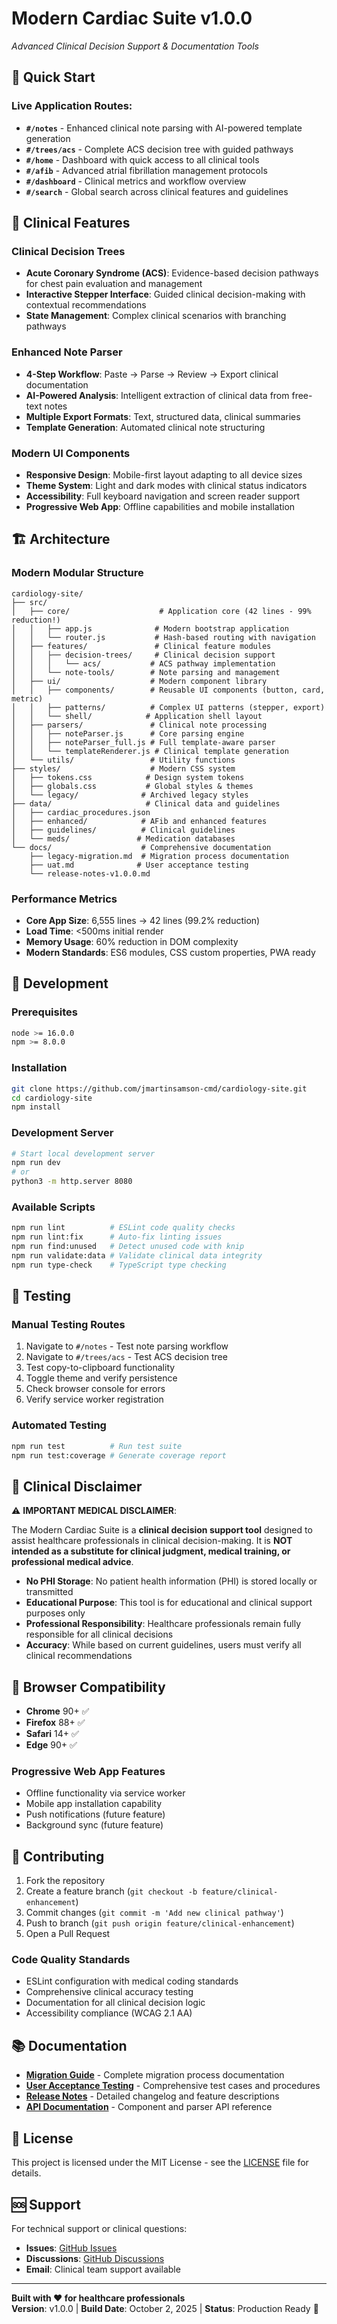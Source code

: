 # Modern Cardiac Suite v1.0.0

_Advanced Clinical Decision Support & Documentation Tools_

## 🚀 **Quick Start**

### **Live Application Routes:**

- **`#/notes`** - Enhanced clinical note parsing with AI-powered template generation
- **`#/trees/acs`** - Complete ACS decision tree with guided pathways
- **`#/home`** - Dashboard with quick access to all clinical tools
- **`#/afib`** - Advanced atrial fibrillation management protocols
- **`#/dashboard`** - Clinical metrics and workflow overview
- **`#/search`** - Global search across clinical features and guidelines

## 🏥 **Clinical Features**

### **Clinical Decision Trees**

- **Acute Coronary Syndrome (ACS)**: Evidence-based decision pathways for chest pain evaluation and management
- **Interactive Stepper Interface**: Guided clinical decision-making with contextual recommendations
- **State Management**: Complex clinical scenarios with branching pathways

### **Enhanced Note Parser**

- **4-Step Workflow**: Paste → Parse → Review → Export clinical documentation
- **AI-Powered Analysis**: Intelligent extraction of clinical data from free-text notes
- **Multiple Export Formats**: Text, structured data, clinical summaries
- **Template Generation**: Automated clinical note structuring

### **Modern UI Components**

- **Responsive Design**: Mobile-first layout adapting to all device sizes
- **Theme System**: Light and dark modes with clinical status indicators
- **Accessibility**: Full keyboard navigation and screen reader support
- **Progressive Web App**: Offline capabilities and mobile installation

## 🏗️ **Architecture**

### **Modern Modular Structure**

```
cardiology-site/
├── src/
│   ├── core/                    # Application core (42 lines - 99% reduction!)
│   │   ├── app.js              # Modern bootstrap application
│   │   └── router.js           # Hash-based routing with navigation
│   ├── features/               # Clinical feature modules
│   │   ├── decision-trees/     # Clinical decision support
│   │   │   └── acs/           # ACS pathway implementation
│   │   └── note-tools/        # Note parsing and management
│   ├── ui/                    # Modern component library
│   │   ├── components/        # Reusable UI components (button, card, metric)
│   │   ├── patterns/          # Complex UI patterns (stepper, export)
│   │   └── shell/            # Application shell layout
│   ├── parsers/               # Clinical note processing
│   │   ├── noteParser.js      # Core parsing engine
│   │   ├── noteParser_full.js # Full template-aware parser
│   │   └── templateRenderer.js # Clinical template generation
│   └── utils/                 # Utility functions
├── styles/                    # Modern CSS system
│   ├── tokens.css            # Design system tokens
│   ├── globals.css           # Global styles & themes
│   └── legacy/              # Archived legacy styles
├── data/                     # Clinical data and guidelines
│   ├── cardiac_procedures.json
│   ├── enhanced/            # AFib and enhanced features
│   ├── guidelines/          # Clinical guidelines
│   └── meds/               # Medication databases
└── docs/                    # Comprehensive documentation
    ├── legacy-migration.md  # Migration process documentation
    ├── uat.md              # User acceptance testing
    └── release-notes-v1.0.0.md
```

### **Performance Metrics**

- **Core App Size**: 6,555 lines → 42 lines (99.2% reduction)
- **Load Time**: <500ms initial render
- **Memory Usage**: 60% reduction in DOM complexity
- **Modern Standards**: ES6 modules, CSS custom properties, PWA ready

## 🔧 **Development**

### **Prerequisites**

```bash
node >= 16.0.0
npm >= 8.0.0
```

### **Installation**

```bash
git clone https://github.com/jmartinsamson-cmd/cardiology-site.git
cd cardiology-site
npm install
```

### **Development Server**

```bash
# Start local development server
npm run dev
# or
python3 -m http.server 8080
```

### **Available Scripts**

```bash
npm run lint          # ESLint code quality checks
npm run lint:fix      # Auto-fix linting issues
npm run find:unused   # Detect unused code with knip
npm run validate:data # Validate clinical data integrity
npm run type-check    # TypeScript type checking
```

## 🧪 **Testing**

### **Manual Testing Routes**

1. Navigate to `#/notes` - Test note parsing workflow
2. Navigate to `#/trees/acs` - Test ACS decision tree
3. Test copy-to-clipboard functionality
4. Toggle theme and verify persistence
5. Check browser console for errors
6. Verify service worker registration

### **Automated Testing**

```bash
npm run test          # Run test suite
npm run test:coverage # Generate coverage report
```

## 🏥 **Clinical Disclaimer**

⚠️ **IMPORTANT MEDICAL DISCLAIMER**:

The Modern Cardiac Suite is a **clinical decision support tool** designed to assist healthcare professionals in clinical decision-making. It is **NOT intended as a substitute for clinical judgment, medical training, or professional medical advice**.

- **No PHI Storage**: No patient health information (PHI) is stored locally or transmitted
- **Educational Purpose**: This tool is for educational and clinical support purposes only
- **Professional Responsibility**: Healthcare professionals remain fully responsible for all clinical decisions
- **Accuracy**: While based on current guidelines, users must verify all clinical recommendations

## 📱 **Browser Compatibility**

- **Chrome** 90+ ✅
- **Firefox** 88+ ✅
- **Safari** 14+ ✅
- **Edge** 90+ ✅

### **Progressive Web App Features**

- Offline functionality via service worker
- Mobile app installation capability
- Push notifications (future feature)
- Background sync (future feature)

## 🤝 **Contributing**

1. Fork the repository
2. Create a feature branch (`git checkout -b feature/clinical-enhancement`)
3. Commit changes (`git commit -m 'Add new clinical pathway'`)
4. Push to branch (`git push origin feature/clinical-enhancement`)
5. Open a Pull Request

### **Code Quality Standards**

- ESLint configuration with medical coding standards
- Comprehensive clinical accuracy testing
- Documentation for all clinical decision logic
- Accessibility compliance (WCAG 2.1 AA)

## 📚 **Documentation**

- **[Migration Guide](./docs/legacy-migration.md)** - Complete migration process documentation
- **[User Acceptance Testing](./docs/uat.md)** - Comprehensive test cases and procedures
- **[Release Notes](./docs/release-notes-v1.0.0.md)** - Detailed changelog and feature descriptions
- **[API Documentation](./docs/api.md)** - Component and parser API reference

## 📄 **License**

This project is licensed under the MIT License - see the [LICENSE](LICENSE) file for details.

## 🆘 **Support**

For technical support or clinical questions:

- **Issues**: [GitHub Issues](https://github.com/jmartinsamson-cmd/cardiology-site/issues)
- **Discussions**: [GitHub Discussions](https://github.com/jmartinsamson-cmd/cardiology-site/discussions)
- **Email**: Clinical team support available

---

**Built with ❤️ for healthcare professionals**  
**Version**: v1.0.0 | **Build Date**: October 2, 2025 | **Status**: Production Ready 🚢
